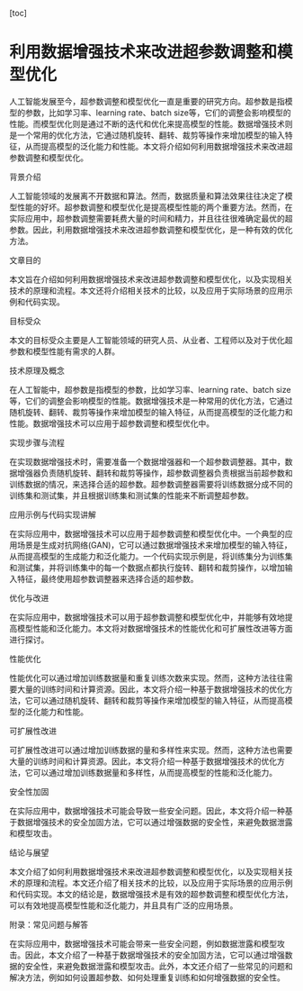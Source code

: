 
[toc]                    
                
                
利用数据增强技术来改进超参数调整和模型优化
==================

人工智能发展至今，超参数调整和模型优化一直是重要的研究方向。超参数是指模型的参数，比如学习率、learning rate、batch size等，它们的调整会影响模型的性能。而模型优化则是通过不断的迭代和优化来提高模型的性能。数据增强技术则是一个常用的优化方法，它通过随机旋转、翻转、裁剪等操作来增加模型的输入特征，从而提高模型的泛化能力和性能。本文将介绍如何利用数据增强技术来改进超参数调整和模型优化。

背景介绍

人工智能领域的发展离不开数据和算法。然而，数据质量和算法效果往往决定了模型性能的好坏。超参数调整和模型优化是提高模型性能的两个重要方法。然而，在实际应用中，超参数调整需要耗费大量的时间和精力，并且往往很难确定最优的超参数。因此，利用数据增强技术来改进超参数调整和模型优化，是一种有效的优化方法。

文章目的

本文旨在介绍如何利用数据增强技术来改进超参数调整和模型优化，以及实现相关技术的原理和流程。本文还将介绍相关技术的比较，以及应用于实际场景的应用示例和代码实现。

目标受众

本文的目标受众主要是人工智能领域的研究人员、从业者、工程师以及对于优化超参数和模型性能有需求的人群。

技术原理及概念

在人工智能中，超参数是指模型的参数，比如学习率、learning rate、batch size等，它们的调整会影响模型的性能。数据增强技术是一种常用的优化方法，它通过随机旋转、翻转、裁剪等操作来增加模型的输入特征，从而提高模型的泛化能力和性能。数据增强技术可以应用于超参数调整和模型优化中。

实现步骤与流程

在实现数据增强技术时，需要准备一个数据增强器和一个超参数调整器。其中，数据增强器负责随机旋转、翻转和裁剪等操作，超参数调整器负责根据当前超参数和训练数据的情况，来选择合适的超参数。超参数调整器需要将训练数据分成不同的训练集和测试集，并且根据训练集和测试集的性能来不断调整超参数。

应用示例与代码实现讲解

在实际应用中，数据增强技术可以应用于超参数调整和模型优化中。一个典型的应用场景是生成对抗网络(GAN)，它可以通过数据增强技术来增加模型的输入特征，从而提高模型的生成能力和泛化能力。一个代码实现示例是，将训练集分为训练集和测试集，并将训练集中的每一个数据点都执行旋转、翻转和裁剪操作，以增加输入特征，最终使用超参数调整器来选择合适的超参数。

优化与改进

在实际应用中，数据增强技术可以用于超参数调整和模型优化中，并能够有效地提高模型性能和泛化能力。本文将对数据增强技术的性能优化和可扩展性改进等方面进行探讨。

性能优化

性能优化可以通过增加训练数据量和重复训练次数来实现。然而，这种方法往往需要大量的训练时间和计算资源。因此，本文将介绍一种基于数据增强技术的优化方法，它可以通过随机旋转、翻转和裁剪等操作来增加模型的输入特征，从而提高模型的泛化能力和性能。

可扩展性改进

可扩展性改进可以通过增加训练数据的量和多样性来实现。然而，这种方法也需要大量的训练时间和计算资源。因此，本文将介绍一种基于数据增强技术的优化方法，它可以通过增加训练数据量和多样性，从而提高模型的性能和泛化能力。

安全性加固

在实际应用中，数据增强技术可能会导致一些安全问题。因此，本文将介绍一种基于数据增强技术的安全加固方法，它可以通过增强数据的安全性，来避免数据泄露和模型攻击。

结论与展望

本文介绍了如何利用数据增强技术来改进超参数调整和模型优化，以及实现相关技术的原理和流程。本文还介绍了相关技术的比较，以及应用于实际场景的应用示例和代码实现。本文的结论是，数据增强技术是有效的超参数调整和模型优化方法，可以有效地提高模型性能和泛化能力，并且具有广泛的应用场景。

附录：常见问题与解答

在实际应用中，数据增强技术可能会带来一些安全问题，例如数据泄露和模型攻击。因此，本文介绍了一种基于数据增强技术的安全加固方法，它可以通过增强数据的安全性，来避免数据泄露和模型攻击。此外，本文还介绍了一些常见的问题和解决方法，例如如何设置超参数、如何处理重复训练和如何增强数据的安全性。

